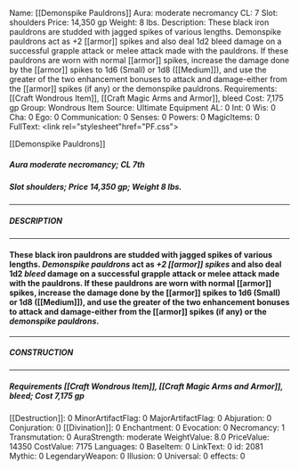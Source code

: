Name: [[Demonspike Pauldrons]]
Aura: moderate necromancy
CL: 7
Slot: shoulders
Price: 14,350 gp
Weight: 8 lbs.
Description: These black iron pauldrons are studded with jagged spikes of various lengths. Demonspike pauldrons act as +2 [[armor]] spikes and also deal 1d2 bleed damage on a successful grapple attack or melee attack made with the pauldrons. If these pauldrons are worn with normal [[armor]] spikes, increase the damage done by the [[armor]] spikes to 1d6 (Small) or 1d8 ([[Medium]]), and use the greater of the two enhancement bonuses to attack and damage-either from the [[armor]] spikes (if any) or the demonspike pauldrons.
Requirements: [[Craft Wondrous Item]], [[Craft Magic Arms and Armor]], bleed
Cost: 7,175 gp
Group: Wondrous Item
Source: Ultimate Equipment
AL: 0
Int: 0
Wis: 0
Cha: 0
Ego: 0
Communication: 0
Senses: 0
Powers: 0
MagicItems: 0
FullText: <link rel="stylesheet"href="PF.css"><div class="heading"><p class="alignleft">[[Demonspike Pauldrons]]</p><div style="clear: both;"></div></div><div><h5><b>Aura </b>moderate necromancy; <b>CL </b>7th</h5><h5><b>Slot </b>shoulders; <b>Price </b>14,350 gp; <b>Weight </b>8 lbs.</h5></div><hr/><div><h5><b>DESCRIPTION</b></h5></div><hr/><div><h4><p>These black iron pauldrons are studded with jagged spikes of various lengths. <i>Demonspike pauldrons</i> act as <i>+2 [[armor]] spikes</i> and also deal 1d2 <i>bleed</i> damage on a successful grapple attack or melee attack made with the pauldrons. If these pauldrons are worn with normal [[armor]] spikes, increase the damage done by the [[armor]] spikes to 1d6 (Small) or 1d8 ([[Medium]]), and use the greater of the two enhancement bonuses to attack and damage-either from the [[armor]] spikes (if any) or the <i>demonspike pauldrons</i>.</p></h4></div><hr/><div><h5><b>CONSTRUCTION</b></h5></div><hr/><div><h5><b>Requirements </b>[[Craft Wondrous Item]], [[Craft Magic Arms and Armor]], <i>bleed</i>; <b>Cost </b>7,175 gp</h5></div>
[[Destruction]]: 0
MinorArtifactFlag: 0
MajorArtifactFlag: 0
Abjuration: 0
Conjuration: 0
[[Divination]]: 0
Enchantment: 0
Evocation: 0
Necromancy: 1
Transmutation: 0
AuraStrength: moderate
WeightValue: 8.0
PriceValue: 14350
CostValue: 7175
Languages: 0
BaseItem: 0
LinkText: 0
id: 2081
Mythic: 0
LegendaryWeapon: 0
Illusion: 0
Universal: 0
effects: 0
